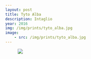 ```yaml
---
layout: post
title: Tyto Alba
description: Intaglio
year: 2016
img: /img/prints/tyto_alba.jpg
image:
    - src: /img/prints/tyto_alba.jpg
---
```

<figure>
  <img
    class="post-image" src="{{ page.image[0].src }}">
</figure>
